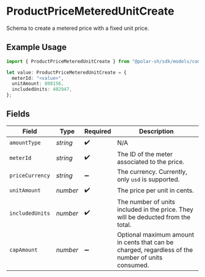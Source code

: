 # ProductPriceMeteredUnitCreate

Schema to create a metered price with a fixed unit price.

## Example Usage

```typescript
import { ProductPriceMeteredUnitCreate } from "@polar-sh/sdk/models/components/productpricemeteredunitcreate.js";

let value: ProductPriceMeteredUnitCreate = {
  meterId: "<value>",
  unitAmount: 808156,
  includedUnits: 402947,
};
```

## Fields

| Field                                                                                             | Type                                                                                              | Required                                                                                          | Description                                                                                       |
| ------------------------------------------------------------------------------------------------- | ------------------------------------------------------------------------------------------------- | ------------------------------------------------------------------------------------------------- | ------------------------------------------------------------------------------------------------- |
| `amountType`                                                                                      | *string*                                                                                          | :heavy_check_mark:                                                                                | N/A                                                                                               |
| `meterId`                                                                                         | *string*                                                                                          | :heavy_check_mark:                                                                                | The ID of the meter associated to the price.                                                      |
| `priceCurrency`                                                                                   | *string*                                                                                          | :heavy_minus_sign:                                                                                | The currency. Currently, only `usd` is supported.                                                 |
| `unitAmount`                                                                                      | *number*                                                                                          | :heavy_check_mark:                                                                                | The price per unit in cents.                                                                      |
| `includedUnits`                                                                                   | *number*                                                                                          | :heavy_check_mark:                                                                                | The number of units included in the price. They will be deducted from the total.                  |
| `capAmount`                                                                                       | *number*                                                                                          | :heavy_minus_sign:                                                                                | Optional maximum amount in cents that can be charged, regardless of the number of units consumed. |